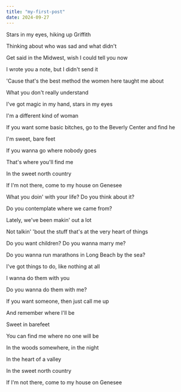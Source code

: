 ```yaml
---
title: "my-first-post"
date: 2024-09-27
---
```

Stars in my eyes, hiking up Griffith

Thinking about who was sad and what didn't

Get said in the Midwest, wish I could tell you now

I wrote you a note, but I didn't send it

'Cause that's the best method the women here taught me about

What you don't really understand

I've got magic in my hand, stars in my eyes

I'm a different kind of woman

If you want some basic bitches, go to the Beverly Center and find he

I'm sweet, bare feet

If you wanna go where nobody goes

That's where you'll find me

In the sweet north country

If I'm not there, come to my house on Genesee

What you doin' with your life? Do you think about it?

Do you contemplate where we came from?

Lately, we've been makin' out a lot

Not talkin' 'bout the stuff that's at the very heart of things

Do you want children? Do you wanna marry me?

Do you wanna run marathons in Long Beach by the sea?

I've got things to do, like nothing at all

I wanna do them with you

Do you wanna do them with me?

If you want someone, then just call me up

And remember where I'll be

Sweet in barefeet

You can find me where no one will be

In the woods somewhere, in the night

In the heart of a valley

In the sweet north country

If I'm not there, come to my house on Genesee
